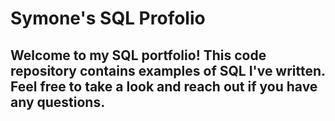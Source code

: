 # Symone's SQL Profolio
## Welcome to my SQL portfolio! This code repository contains examples of SQL I've written. Feel free to take a look and reach out if you have any questions.
